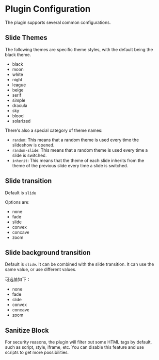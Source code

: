 # Plugin Configuration

The plugin supports several common configurations.

## Slide Themes

The following themes are specific theme styles, with the default being the black theme.

- black
- moon
- white
- night
- league
- beige
- serif
- simple
- dracula
- sky
- blood
- solarized

There's also a special category of theme names:

- `random`: This means that a random theme is used every time the slideshow is opened.
- `random-slide`: This means that a random theme is used every time a slide is switched.
- `inherit`: This means that the theme of each slide inherits from the theme of the previous slide every time a slide is switched.

## Slide transition

Default is `slide`

Options are:

- none
- fade
- slide
- convex
- concave
- zoom

## Slide background transition

Default is `slide`. It can be combined with the slide transition. It can use the same value, or use different values.

可选值如下：

- none
- fade
- slide
- convex
- concave
- zoom

## Sanitize Block

For security reasons, the plugin will filter out some HTML tags by default, such as script, style, iframe, etc. You can disable this feature and use scripts to get more possibilities.
